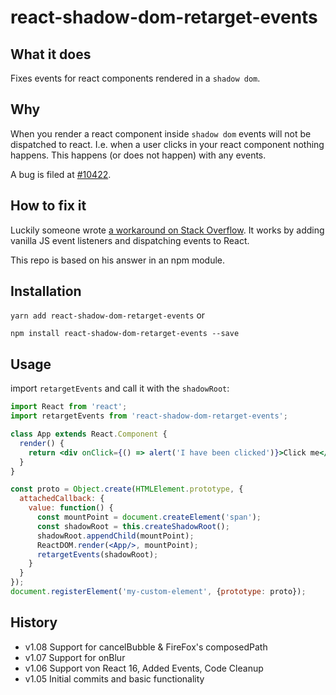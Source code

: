 # react-shadow-dom-retarget-events

## What it does

Fixes events for react components rendered in a `shadow dom`.

## Why

When you render a react component inside `shadow dom` events will not be dispatched to react. 
I.e. when a user clicks in your react component nothing happens. This happens (or does not happen) with any events.
 
A bug is filed at [#10422](https://github.com/facebook/react/issues/10422).

## How to fix it

Luckily someone wrote [a workaround on Stack Overflow](https://stackoverflow.com/questions/37866237/click-event-not-firing-when-react-component-in-a-shadow-dom).
It works by adding vanilla JS event listeners and dispatching events to React.

This repo is based on his answer in an npm module.

## Installation

`yarn add react-shadow-dom-retarget-events` or

`npm install react-shadow-dom-retarget-events --save`

## Usage

import `retargetEvents` and call it with the `shadowRoot`:

```jsx
import React from 'react';
import retargetEvents from 'react-shadow-dom-retarget-events';

class App extends React.Component {
  render() {
  	return <div onClick={() => alert('I have been clicked')}>Click me</div>;
  }
}

const proto = Object.create(HTMLElement.prototype, {
  attachedCallback: {
    value: function() {
      const mountPoint = document.createElement('span');
      const shadowRoot = this.createShadowRoot();
      shadowRoot.appendChild(mountPoint);
      ReactDOM.render(<App/>, mountPoint);
      retargetEvents(shadowRoot);
    }
  }
});
document.registerElement('my-custom-element', {prototype: proto});
```
## History

* v1.08 Support for cancelBubble & FireFox's composedPath
* v1.07 Support for onBlur
* v1.06 Support von React 16, Added Events, Code Cleanup
* v1.05 Initial commits and basic functionality

